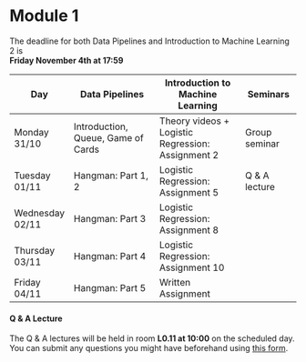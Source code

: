 
# Module 1

The deadline for both Data Pipelines and Introduction to Machine Learning 2 is<br>**Friday November 4th at 17:59**

| Day                | Data Pipelines               | Introduction to<br>Machine Learning | Seminars                    |
| ------------------ | ---------------------------- | ----------------------------------- | --------------------------- |
| Monday<br>31/10    | Introduction, Queue, Game of Cards | Theory videos +<br>Logistic Regression: Assignment 2 | Group seminar|
| Tuesday<br>01/11   | Hangman: Part 1, 2           | Logistic Regression: Assignment 5   | Q & A lecture               |
| Wednesday<br>02/11 | Hangman: Part 3              | Logistic Regression: Assignment 8   |                             |
| Thursday<br>03/11  | Hangman: Part 4              | Logistic Regression: Assignment 10  |                             |
| Friday<br>04/11    | Hangman: Part 5              | Written Assignment                  |                             |



#### Q & A Lecture

The Q & A lectures will be held in room **L0.11 at 10:00** on the scheduled day. You can submit any questions you might have beforehand using [this form](https://forms.office.com/Pages/ResponsePage.aspx?id=zcrxoIxhA0S5RXb7PWh05ZTDc7biyulCvpu4U-tarWtUMlZYQUlYMFVMREdWRVVPWTNITlIxQlFUTC4u).

